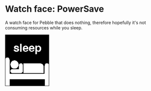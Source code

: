 Watch face: PowerSave
=============

A watch face for Pebble that does nothing, therefore hopefully it's not consuming resources while you sleep.

![Alt text](/resources/src/images/PowerSave.png "PowerSave")
